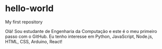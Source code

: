 # hello-world
My first repository

Olá! Sou estudante de Engenharia da Computação e este é o meu primeiro passo com o GitHub.
Eu tenho interesse em Python, JavaScript, Node.js, HTML, CSS, Arduino, React!
